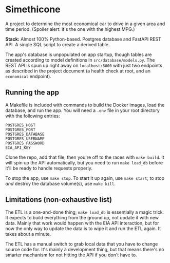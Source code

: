 # Simethicone

A project to determine the most economical car to drive in a given area and time period. 
(Spoiler alert: it's the one with the highest MPG.)

**Stack:** Almost 100% Python-based. Postgres database and FastAPI REST API. A single 
SQL script to create a derived table.

The app's database is unpopulated on app startup, though tables are created according 
to model definitions in `src/database/models.py`. The REST API is spun up right away on
`localhost:8000` with just two endpoints as described in the project document (a health 
check at root, and an `economical` endpoint).

## Running the app

A Makefile is included with commands to build the Docker images, load the database, and 
run the app. You will need a `.env` file in your root directory with the following 
entries:

```
POSTGRES_HOST
POSTGRES_PORT
POSTGRES_DATABASE
POSTGRES_USERNAME
POSTGRES_PASSWORD
EIA_API_KEY
```

Clone the repo, add that file, then you're off to the races with `make build`. It will 
spin up the API automatically, but you need to run `make load_db` before it'll be ready 
to handle requests properly.

To stop the app, use `make stop`. To start it up again, use `make start`; to stop *and*
destroy the database volume(s), use `make kill`.

## Limitations (non-exhaustive list)

The ETL is a one-and-done thing; `make load_db` is essentially a magic trick. It expects 
to build everything from the ground up, not update it with new data. Mainly that 
work would happen with the EIA API interaction, but for now the only way to update the 
data is to wipe it and run the ETL again. It takes about a minute.

The ETL has a manual switch to grab local data that you have to change source code for. 
It's mainly a development thing, but that means there's no smarter mechanism for not 
hitting the API if you don't have to.
